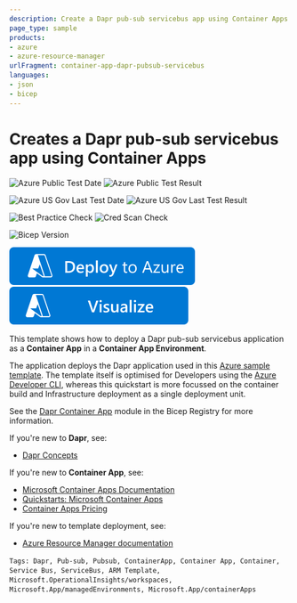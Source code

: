 ```yaml
---
description: Create a Dapr pub-sub servicebus app using Container Apps.
page_type: sample
products:
- azure
- azure-resource-manager
urlFragment: container-app-dapr-pubsub-servicebus
languages:
- json
- bicep
---
```

# Creates a Dapr pub-sub servicebus app using Container Apps

![Azure Public Test Date](https://azurequickstartsservice.blob.core.windows.net/badges/quickstarts/microsoft.app/container-app-dapr-pubsub-servicebus/PublicLastTestDate.svg)
![Azure Public Test Result](https://azurequickstartsservice.blob.core.windows.net/badges/quickstarts/microsoft.app/container-app-dapr-pubsub-servicebus/PublicDeployment.svg)

![Azure US Gov Last Test Date](https://azurequickstartsservice.blob.core.windows.net/badges/quickstarts/microsoft.app/container-app-dapr-pubsub-servicebus/FairfaxLastTestDate.svg)
![Azure US Gov Last Test Result](https://azurequickstartsservice.blob.core.windows.net/badges/quickstarts/microsoft.app/container-app-dapr-pubsub-servicebus/FairfaxDeployment.svg)

![Best Practice Check](https://azurequickstartsservice.blob.core.windows.net/badges/quickstarts/microsoft.app/container-app-dapr-pubsub-servicebus/BestPracticeResult.svg)
![Cred Scan Check](https://azurequickstartsservice.blob.core.windows.net/badges/quickstarts/microsoft.app/container-app-dapr-pubsub-servicebus/CredScanResult.svg)

![Bicep Version](https://azurequickstartsservice.blob.core.windows.net/badges/quickstarts/microsoft.app/container-app-dapr-pubsub-servicebus/BicepVersion.svg)

[![Deploy To Azure](https://raw.githubusercontent.com/Azure/azure-quickstart-templates/master/1-CONTRIBUTION-GUIDE/images/deploytoazure.svg?sanitize=true)](https://portal.azure.com/#create/Microsoft.Template/uri/https%3A%2F%2Fraw.githubusercontent.com%2FAzure%2Fazure-quickstart-templates%2Fmaster%2Fquickstarts%2Fmicrosoft.app%2Fcontainer-app-dapr-pubsub-servicebus%2Fazuredeploy.json)
[![Visualize](https://raw.githubusercontent.com/Azure/azure-quickstart-templates/master/1-CONTRIBUTION-GUIDE/images/visualizebutton.svg?sanitize=true)](http://armviz.io/#/?load=https%3A%2F%2Fraw.githubusercontent.com%2FAzure%2Fazure-quickstart-templates%2Fmaster%2Fquickstarts%2Fmicrosoft.app%2Fcontainer-app-dapr-pubsub-servicebus%2Fazuredeploy.json)

This template shows how to deploy a Dapr pub-sub servicebus application as a **Container App** in a **Container App Environment**. 

The application deploys the Dapr application used in this [Azure sample template](https://github.com/Azure-Samples/pubsub-dapr-nodejs-servicebus). The template itself is optimised for Developers using the [Azure Developer CLI](https://github.com/Azure/azure-dev), whereas this quickstart is more focussed on the container build and Infrastructure deployment as a single deployment unit.

See the [Dapr Container App](https://github.com/Azure/bicep-registry-modules/blob/main/modules/app/dapr-containerapp/README.md) module in the Bicep Registry for more information.

If you're new to **Dapr**, see:

- [Dapr Concepts](https://docs.dapr.io/concepts/)

If you're new to **Container App**, see:

- [Microsoft Container Apps Documentation](https://docs.microsoft.com/azure/container-apps/)
- [Quickstarts: Microsoft Container Apps](https://docs.microsoft.com/azure/container-apps/get-started)
- [Container Apps Pricing](https://azure.microsoft.com/pricing/details/container-apps/)

If you're new to template deployment, see:

- [Azure Resource Manager documentation](https://docs.microsoft.com/azure/azure-resource-manager/)

`Tags: Dapr, Pub-sub, Pubsub, ContainerApp, Container App, Container, Service Bus, ServiceBus, ARM Template, Microsoft.OperationalInsights/workspaces, Microsoft.App/managedEnvironments, Microsoft.App/containerApps`
